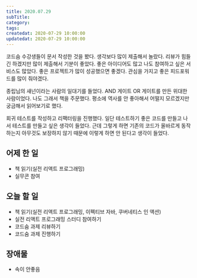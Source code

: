 ```yaml
---
title: 2020.07.29
subTitle:
category:
tags:
createdat: 2020-07-29 10:00:00
updatedat: 2020-07-29 10:00:00
---
```


코드숨 수강생들이 문서 작성한 것을 봤다. 생각보다 많이 제출해서 놀랐다. 리뷰가 힘들긴 하겠지만 많이 제출해서 기분이 좋았다. 좋은 아이디어도 많고 나도 참여하고 싶은 서비스도 많았다. 좋은 프로젝트가 많이 성공했으면 좋겠다. 관심을 가지고 좋은 피드포워드를 많이 줘야겠다.  

종립님의 섀넌이라는 사람의 일대기를 들었다. AND 게이트 OR 게이트를 만든 위대한 사람이었다. 나도 그래서 책을 주문했다. 평소에 역사를 안 좋아해서 어떨지 모르겠지만 궁금해서 읽어보기로 했다.  

회귀 테스트를 작성하고 리팩터링을 진행했다. 일단 테스트하기 좋은 코드를 만들고 나서 테스트를 만들고 싶은 생각이 들었다. 근데 그렇게 하면 기존의 코드가 올바르게 동작하는지 아무것도 보장하지 않기 때문에 이렇게  하면 안 된다고 생각이 들었다.

## 어제 한 일

* 책 읽기(실전 리액트 프로그래밍)
* 실무콘 참여

## 오늘 할 일

* 책 읽기(실전 리액트 프로그래밍, 이펙티브 자바, 쿠버네티스 인 액션)
* 실전 리액트 프로그래밍 스터디 참여하기
* 코드숨 과제 리뷰하기
* 코드숨 과제 진행하기

## 장애물

* 속이 안좋음
